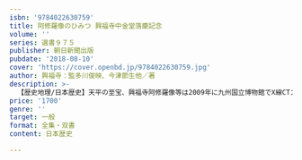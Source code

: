 ```yaml
---
isbn: '9784022630759'
title: 阿修羅像のひみつ 興福寺中金堂落慶記念
volume: ''
series: 選書９７５
publisher: 朝日新聞出版
pubdate: '2018-08-10'
cover: 'https://cover.openbd.jp/9784022630759.jpg'
author: 興福寺：監多川俊映、今津節生他／著
description: >-
  【歴史地理/日本歴史】天平の至宝、興福寺阿修羅像等は2009年に九州国立博物館でX線CTスキャナで撮影された。３面の下に別な顔があった、正面で合掌していたなど、驚くべき発見があった。９年に及ぶ画像解析の成果を所蔵者、保存科学美術史、彫刻家、木材学の専門家が明かす。
price: '1700'
genre: ''
target: 一般
format: 全集・双書
content: 日本歴史

---
```


